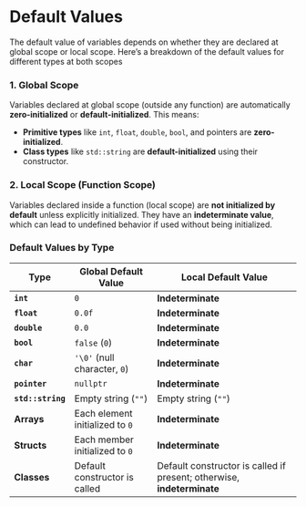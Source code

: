 # Default Values

The default value of variables depends on whether they are declared at global scope or local scope. Here’s a breakdown of the default values for different types at both scopes

### 1. **Global Scope**

Variables declared at global scope (outside any function) are automatically **zero-initialized** or **default-initialized**. This means:

- **Primitive types** like `int`, `float`, `double`, `bool`, and pointers are **zero-initialized**.
- **Class types** like `std::string` are **default-initialized** using their constructor.

### 2. **Local Scope (Function Scope)**

Variables declared inside a function (local scope) are **not initialized by default** unless explicitly initialized. They have an **indeterminate value**, which can lead to undefined behavior if used without being initialized.

### Default Values by Type

| Type              | Global Default Value            | Local Default Value                                                    |
| ----------------- | ------------------------------- | ---------------------------------------------------------------------- |
| **`int`**         | `0`                             | **Indeterminate**                                                      |
| **`float`**       | `0.0f`                          | **Indeterminate**                                                      |
| **`double`**      | `0.0`                           | **Indeterminate**                                                      |
| **`bool`**        | `false` (`0`)                   | **Indeterminate**                                                      |
| **`char`**        | `'\0'` (null character, `0`)    | **Indeterminate**                                                      |
| **`pointer`**     | `nullptr`                       | **Indeterminate**                                                      |
| **`std::string`** | Empty string (`""`)             | Empty string (`""`)                                                    |
| **Arrays**        | Each element initialized to `0` | **Indeterminate**                                                      |
| **Structs**       | Each member initialized to `0`  | **Indeterminate**                                                      |
| **Classes**       | Default constructor is called   | Default constructor is called if present; otherwise, **indeterminate** |
